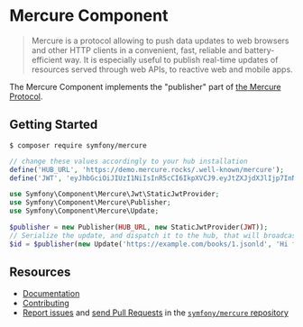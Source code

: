 Mercure Component
=================

> Mercure is a protocol allowing to push data updates to web browsers and other
  HTTP clients in a convenient, fast, reliable and battery-efficient way.
  It is especially useful to publish real-time updates of resources served through
  web APIs, to reactive web and mobile apps.

The Mercure Component implements the "publisher" part of [the Mercure Protocol](https://mercure.rocks).

Getting Started
---------------

```
$ composer require symfony/mercure
```

```php
// change these values accordingly to your hub installation
define('HUB_URL', 'https://demo.mercure.rocks/.well-known/mercure');
define('JWT', 'eyJhbGciOiJIUzI1NiIsInR5cCI6IkpXVCJ9.eyJtZXJjdXJlIjp7InN1YnNjcmliZSI6WyJmb28iLCJiYXIiXSwicHVibGlzaCI6WyJmb28iXX19.LRLvirgONK13JgacQ_VbcjySbVhkSmHy3IznH3tA9PM');

use Symfony\Component\Mercure\Jwt\StaticJwtProvider;
use Symfony\Component\Mercure\Publisher;
use Symfony\Component\Mercure\Update;

$publisher = new Publisher(HUB_URL, new StaticJwtProvider(JWT));
// Serialize the update, and dispatch it to the hub, that will broadcast it to the clients
$id = $publisher(new Update('https://example.com/books/1.jsonld', 'Hi from Symfony!'));
```

Resources
---------

* [Documentation](https://symfony.com/doc/current/mercure.html)
* [Contributing](https://symfony.com/doc/current/contributing/index.html)
* [Report issues](https://github.com/symfony/mercure/issues) and
  [send Pull Requests](https://github.com/symfony/mercure/pulls)
  in the [`symfony/mercure` repository](https://github.com/symfony/mercure)

